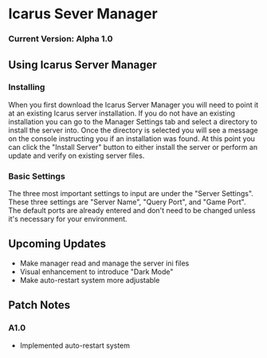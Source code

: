 # Icarus Sever Manager
### Current Version: Alpha 1.0

## Using Icarus Server Manager
### Installing
When you first download the Icarus Server Manager you will need to point it at an existing Icarus server installation. If you do not have an existing installation you can go to the Manager Settings tab and select a directory to install the server into. Once the directory is selected you will see a message on the console instructing you if an installation was found. At this point you can click the "Install Server" button to either install the server or perform an update and verify on existing server files.

### Basic Settings
The three most important settings to input are under the "Server Settings". These three settings are "Server Name", "Query Port", and "Game Port". The default ports are already entered and don't need to be changed unless it's necessary for your environment.

## Upcoming Updates
- Make manager read and manage the server ini files
- Visual enhancement to introduce "Dark Mode"
- Make auto-restart system more adjustable

## Patch Notes
### A1.0
- Implemented auto-restart system
